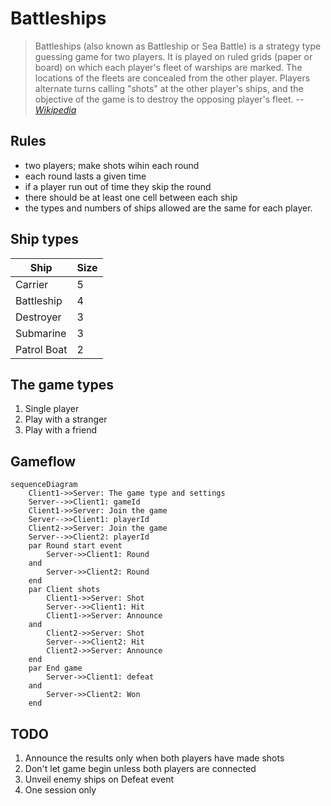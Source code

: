 # Battleships

> Battleships (also known as Battleship or Sea Battle) is a strategy type guessing game for two players. It is played on ruled grids (paper or board) on which each player's fleet of warships are marked. The locations of the fleets are concealed from the other player. Players alternate turns calling "shots" at the other player's ships, and the objective of the game is to destroy the opposing player's fleet.
> --  <cite>[Wikipedia](https://en.wikipedia.org/wiki/Battleship_(game))</cite>

## Rules

* two players; make shots wihin each round
* each round lasts a given time
* if a player run out of time they skip the round
* there should be at least one cell between each ship
* the types and numbers of ships allowed are the same for each player.

[//]: # (is there "first" and "last"? if both lost their fleet last round, who wins? Draw?)

## Ship types

| Ship | Size |
| -------- | ------- |
| Carrier | 5 |
| Battleship | 4 |
| Destroyer | 3 |
| Submarine | 3 |
| Patrol Boat | 2 |

[//]: # (do we need mine? the lucky may unveil 8 cells at once)
[//]: # (why Destroyer and Submarine simultaneously?)

## The game types

1. Single player
2. Play with a stranger
3. Play with a friend

## Gameflow

```mermaid
sequenceDiagram
    Client1->>Server: The game type and settings
    Server-->>Client1: gameId
    Client1->>Server: Join the game
    Server-->>Client1: playerId
    Client2->>Server: Join the game
    Server-->>Client2: playerId
    par Round start event
        Server->>Client1: Round
    and
        Server->>Client2: Round
    end
    par Client shots
        Client1->>Server: Shot
        Server-->>Client1: Hit
        Client1->>Server: Announce
    and
        Client2->>Server: Shot
        Server-->>Client2: Hit
        Client2->>Server: Announce
    end
    par End game
        Server->>Client1: defeat
    and
        Server->>Client2: Won
    end
```

## TODO
1. Announce the results only when both players have made shots
2. Don't let game begin unless both players are connected
3. Unveil enemy ships on Defeat event
4. One session only